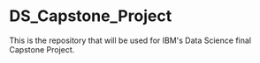 # DS_Capstone_Project
This is the repository that will be used for IBM's Data Science final Capstone Project.
